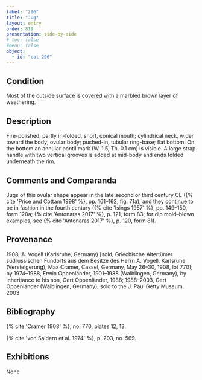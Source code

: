 ```yaml
---
label: "296"
title: "Jug"
layout: entry
order: 819
presentation: side-by-side
# toc: false
#menu: false 
object:
  - id: "cat-296"
---
```


## Condition

Most of the outside surface is covered with a marbled brown layer of weathering.

## Description

Fire-polished, partly in-folded, short, conical mouth; cylindrical neck, wider toward the body; ovular body; pushed-in, tubular ring-base; flat bottom. On the bottom an annular pontil mark (W. 1.5, Th. 0.1 cm) is visible. A large strap handle with two vertical grooves is added at mid-body and ends folded underneath the rim.

## Comments and Comparanda

Jugs of this ovular shape appear in the late second or third century CE ({% cite 'Price and Cottam 1998' %}, pp. 161–162, fig. 71a), and they continue to be in fashion in the fourth century ({% cite 'Isings 1957' %}, pp. 149–150, form 120a; {% cite 'Antonaras 2017' %}, p. 121, form 83; for dip mold–blown examples, see {% cite 'Antonaras 2017' %}, p. 120, form 81).

## Provenance

1908, A. Vogell (Karlsruhe, Germany) [sold, Griechische Altertümer südrussischen Fundorts aus dem Besitze des Herrn A. Vogell, Karlsruhe (Versteigerung), Max Cramer, Cassel, Germany, May 26–30, 1908, lot 770]; by 1974–1988, Erwin Oppenländer, 1901–1988 (Waiblingen, Germany), by inheritance to his son, Gert Oppenländer, 1988; 1988–2003, Gert Oppenländer (Waiblingen, Germany), sold to the J. Paul Getty Museum, 2003

## Bibliography

{% cite 'Cramer 1908' %}, no. 770, plates 12, 13.

{% cite 'von Saldern et al. 1974' %}, p. 203, no. 569.

## Exhibitions

None